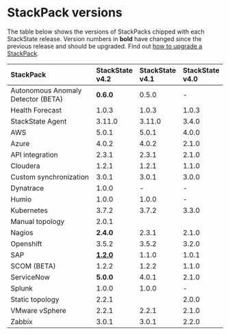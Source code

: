 # StackPack versions

The table below shows the versions of StackPacks chipped with each StackState release. Version numbers in **bold** have changed since the previous release and should be upgraded. Find out [how to upgrade a StackPack](/stackpacks/about-stackpacks.md#upgrade-a-stackpack). 

| StackPack | StackState<br />v4.2 | StackState<br />v4.1 | StackState<br />v4.0 |
|:---|:---|:---|:---|
| Autonomous Anomaly Detector (BETA) | **0.6.0** | 0.5.0 | - |
| Health Forecast | 1.0.3 | 1.0.3 | 1.0.3 |
| StackState Agent | 3.11.0 | 3.11.0 | 3.4.0 |
| AWS | 5.0.1 | 5.0.1 | 4.0.0 |
| Azure | 4.0.2 | 4.0.2 | 2.1.0 |
| API integration | 2.3.1 | 2.3.1 | 2.1.0 |
| Cloudera | 1.2.1 | 1.2.1 | 1.1.0 |
| Custom synchronization | 3.0.1 | 3.0.1 | 3.0.0 |
| Dynatrace | 1.0.0 | - | - |
| Humio | 1.0.0 | 1.0.0 | - |
| Kubernetes | 3.7.2 | 3.7.2 | 3.3.0 |
| Manual topology | 2.0.1 | | |
| Nagios | **2.4.0** | 2.3.1 | 2.1.0 |
| Openshift | 3.5.2 | 3.5.2 | 3.2.0 |
| SAP | [**1.2.0**](https://raw.githubusercontent.com/StackVista/stackpack-sap/master/src/main/stackpack/resources/RELEASE.md) | 1.1.0 | 1.0.1 |
| SCOM (BETA) | 1.2.2 | 1.2.2 | 1.1.0 |
| ServiceNow | **5.0.0** | 4.0.1 | 2.1.0 |
| Splunk | 1.0.0 | 1.0.0 | - |
| Static topology | 2.2.1| | 2.0.0 |
| VMware vSphere | 2.2.1 | 2.2.1 | 2.1.0 |
| Zabbix | 3.0.1 | 3.0.1 | 2.2.0 |


